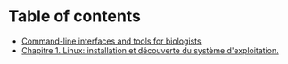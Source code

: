# Table of contents

* [Command-line interfaces and tools for biologists](README.md)
* [Chapitre 1. Linux: installation et découverte du système d'exploitation.](01-LinuxIntroductionSetup.md)
